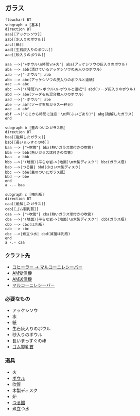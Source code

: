 ## ガラス
```mermaid
flowchart BT
subgraph a [基本]
direction BT
aaa[[アッケシソウ]]
aab[[水入りのボウル]]
aac[[紙]]
aad[[生石灰入りのボウル]]
aae[[砂入りのボウル]]

aaa -->|"+ボウル\n時間\n+火"| aba(アッケシソウの灰入りのボウル)
aba --> abb(漬けているアッケシソウの灰入りのボウル)
aab -->|"-ボウル"| abb
abb --> abc(アッケシソウの灰入りのボウルと濾紙)
aac --> abc
abc -->|"(時間)\n-ボウル\n+ボウルと濾紙"| abd(ソーダ灰入りのボウル)
abd --> abe(ソーダ石灰混合物入りのボウル)
aad -->|"-ボウル"| abe
abe --> abf(ソーダ石灰ガラス一杯分)
aae --> abf
abf -->|"ここから時間に注意！\n炉(ふいごあり)"| abg(融解したガラス)
end

subgraph b [蓋のついたガラス瓶]
direction BT
baa[[融解したガラス]]
bab[[長いまっすぐの棒]]
baa --> |"+吹管"| bba(熱いガラス球付きの吹管)
bba --> bbb(熱いガラス球付きの吹管)
baa --> bbb
bbb -->|"(地面)|平らな岩->(地面)\n木製ディスク"| bbc(ガラス瓶)
bab -->|つる鋸| bbd(小さい木製ディスク)
bbc --> bbe(蓋のついたガラス瓶)
bbd --> bbe
end
a -.- baa

subgraph c [哺乳瓶]
direction BT
caa[[融解したガラス]]
cab[[ゴム製乳首]]
caa --> |"+吹管"| cba(熱いガラス球付きの吹管)
cba -->|"(地面)|平らな岩->(地面)\n木製ディスク"| cbb(ガラス瓶)
cbb --> cbc(ほ乳瓶)
cab --> cbc
cbc -->|煮立つ水| cbd(滅菌ほ乳瓶)
end
a -.- caa
```
### クラフト先
* [コヒーラー -> マルコーニレシーバー](https://github.com/aya-0p/yah-craft-recipe/blob/main/AM-marconi-parts.md)
* [AM受信機](https://github.com/aya-0p/yah-craft-recipe/blob/main/AM-receiver.md)
* [AM送信機](https://github.com/aya-0p/yah-craft-recipe/blob/main/AM-transmitter.md)
* [マルコーニレシーバー](https://github.com/aya-0p/yah-craft-recipe/blob/main/Marconi-receiver.md)
### 必要なもの
* アッケシソウ
* 水
* 紙
* 生石灰入りのボウル
* 砂入りのボウル
* 長いまっすぐの棒
* [ゴム製乳首](https://github.com/aya-0p/yah-craft-recipe/blob/main/Rubber.md)
### 道具
* 火
* [ボウル](https://github.com/aya-0p/yah-craft-recipe/blob/main/Clay.md)
* 吹管
* 木製ディスク
* 炉
* [つる鋸](https://github.com/aya-0p/yah-craft-recipe/blob/main/Iron.md)
* 煮立つ水
